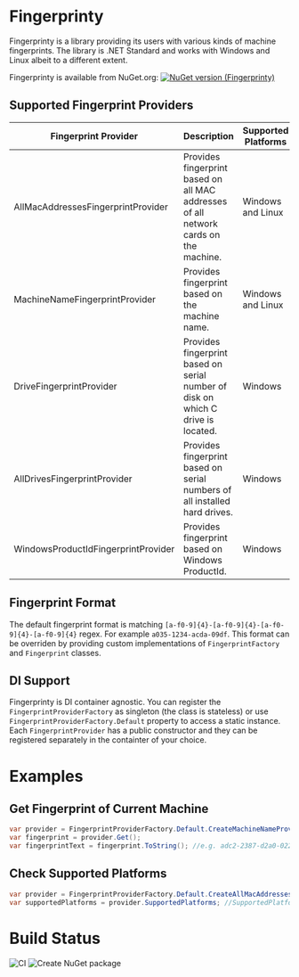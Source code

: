 # Fingerprinty
Fingerprinty is a library providing its users with various kinds of machine fingerprints. The library is .NET Standard and works with Windows and Linux albeit to a different extent.

Fingerprinty is available from NuGet.org: [![NuGet version (Fingerprinty)](https://img.shields.io/nuget/v/Fingerprinty.svg?style=flat-square)](https://www.nuget.org/packages/Fingerprinty/)

## Supported Fingerprint Providers
|Fingerprint Provider|Description|Supported Platforms|
|---|---|---|
|AllMacAddressesFingerprintProvider|Provides fingerprint based on all MAC addresses of all network cards on the machine.|Windows and Linux|
|MachineNameFingerprintProvider|Provides fingerprint based on the machine name. |Windows and Linux|
|DriveFingerprintProvider|Provides fingerprint based on serial number of disk on which C drive is located.|Windows|
|AllDrivesFingerprintProvider|Provides fingerprint based on serial numbers of all installed hard drives.|Windows|
|WindowsProductIdFingerprintProvider|Provides fingerprint based on Windows ProductId.| Windows|

## Fingerprint Format
The default fingerprint format is matching `[a-f0-9]{4}-[a-f0-9]{4}-[a-f0-9]{4}-[a-f0-9]{4}` regex. For example `a035-1234-acda-09df`. 
This format can be overriden by providing custom implementations of `FingerprintFactory` and `Fingerprint` classes.

## DI Support
Fingerprinty is DI container agnostic. You can register the `FingerprintProviderFactory` as singleton (the class is stateless) or use `FingerprintProviderFactory.Default` property to access a static instance.
Each `FingerprintProvider` has a public constructor and they can be registered separately in the containter of your choice.

# Examples
## Get Fingerprint of Current Machine
```csharp
var provider = FingerprintProviderFactory.Default.CreateMachineNameProvider();
var fingerprint = provider.Get();
var fingerprintText = fingerprint.ToString(); //e.g. adc2-2387-d2a0-022c
```

## Check Supported Platforms
```csharp
var provider = FingerprintProviderFactory.Default.CreateAllMacAddressesProvider();
var supportedPlatforms = provider.SupportedPlatforms; //SupportedPlatforms.Linux | SupportedPlatforms.Windows
```

# Build Status
![CI](https://github.com/melchiork/Fingerprinty/workflows/CI/badge.svg)
![Create NuGet package](https://github.com/melchiork/Fingerprinty/workflows/Create%20NuGet%20package/badge.svg)

